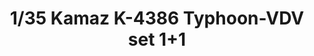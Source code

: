 ---
layout: product
title: "1/35 Kamaz K-4386 Typhoon-VDV set 1+1"
price: "7800" 
desc: "Maketa"
img_path: "/assets/img/RPG35019.webp"
brand: "N/A"
available: true
special_offer: false
new: true
soon: false
cat: "010000"
subcat: "011000"
subsubcat: "0N/A"
sifra: "RPG35019"
popular: false
spec: false
---